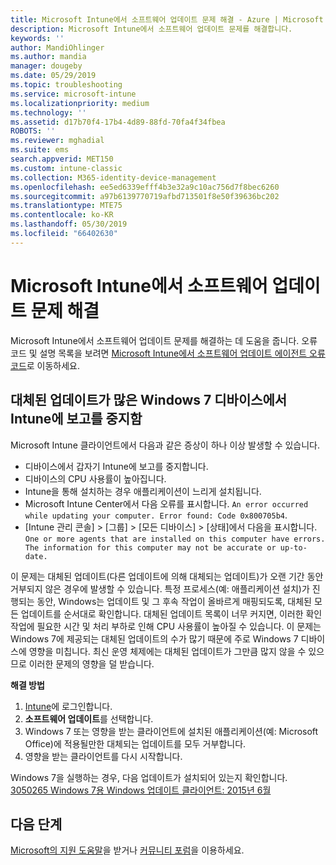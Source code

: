 ```yaml
---
title: Microsoft Intune에서 소프트웨어 업데이트 문제 해결 - Azure | Microsoft Docs
description: Microsoft Intune에서 소프트웨어 업데이트 문제를 해결합니다.
keywords: ''
author: MandiOhlinger
ms.author: mandia
manager: dougeby
ms.date: 05/29/2019
ms.topic: troubleshooting
ms.service: microsoft-intune
ms.localizationpriority: medium
ms.technology: ''
ms.assetid: d17b70f4-17b4-4d89-88fd-70fa4f34fbea
ROBOTS: ''
ms.reviewer: mghadial
ms.suite: ems
search.appverid: MET150
ms.custom: intune-classic
ms.collection: M365-identity-device-management
ms.openlocfilehash: ee5ed6339efff4b3e32a9c10ac756d7f8bec6260
ms.sourcegitcommit: a97b6139770719afbd713501f8e50f39636bc202
ms.translationtype: MTE75
ms.contentlocale: ko-KR
ms.lasthandoff: 05/30/2019
ms.locfileid: "66402630"
---
```

# <a name="troubleshoot-software-updates-in-microsoft-intune"></a>Microsoft Intune에서 소프트웨어 업데이트 문제 해결

Microsoft Intune에서 소프트웨어 업데이트 문제를 해결하는 데 도움을 줍니다. 오류 코드 및 설명 목록을 보려면 [Microsoft Intune에서 소프트웨어 업데이트 에이전트 오류 코드](software-update-agent-error-codes.md)로 이동하세요.

## <a name="windows-7-devices-with-many-superseded-updates-stop-reporting-to-intune"></a>대체된 업데이트가 많은 Windows 7 디바이스에서 Intune에 보고를 중지함

Microsoft Intune 클라이언트에서 다음과 같은 증상이 하나 이상 발생할 수 있습니다.

- 디바이스에서 갑자기 Intune에 보고를 중지합니다.  
- 디바이스의 CPU 사용률이 높아집니다.
- Intune을 통해 설치하는 경우 애플리케이션이 느리게 설치됩니다.
- Microsoft Intune Center에서 다음 오류를 표시합니다. `An error occurred while updating your computer. Error found: Code 0x800705b4`.
- [Intune 관리 콘솔] > [그룹] > [모든 디바이스] > [상태]에서 다음을 표시합니다. `One or more agents that are installed on this computer have errors. The information for this computer may not be accurate or up-to-date.`

이 문제는 대체된 업데이트(다른 업데이트에 의해 대체되는 업데이트)가 오랜 기간 동안 거부되지 않은 경우에 발생할 수 있습니다. 특정 프로세스(예: 애플리케이션 설치)가 진행되는 동안, Windows는 업데이트 및 그 후속 작업이 올바르게 매핑되도록, 대체된 모든 업데이트를 순서대로 확인합니다. 대체된 업데이트 목록이 너무 커지면, 이러한 확인 작업에 필요한 시간 및 처리 부하로 인해 CPU 사용률이 높아질 수 있습니다. 이 문제는 Windows 7에 제공되는 대체된 업데이트의 수가 많기 때문에 주로 Windows 7 디바이스에 영향을 미칩니다. 최신 운영 체제에는 대체된 업데이트가 그만큼 많지 않을 수 있으므로 이러한 문제의 영향을 덜 받습니다.

**해결 방법**

1. [Intune](https://go.microsoft.com/fwlink/?linkid=2090973)에 로그인합니다.
2. **소프트웨어 업데이트**를 선택합니다.
3. Windows 7 또는 영향을 받는 클라이언트에 설치된 애플리케이션(예: Microsoft Office)에 적용될만한 대체되는 업데이트를 모두 거부합니다.
4. 영향을 받는 클라이언트를 다시 시작합니다.

Windows 7을 실행하는 경우, 다음 업데이트가 설치되어 있는지 확인합니다. [3050265 Windows 7용 Windows 업데이트 클라이언트: 2015년 6월](https://support.microsoft.com/kb/3050265)

## <a name="next-steps"></a>다음 단계

[Microsoft의 지원 도움말](get-support.md)을 받거나 [커뮤니티 포럼](https://social.technet.microsoft.com/Forums/en-US/home?category=microsoftintune)을 이용하세요.